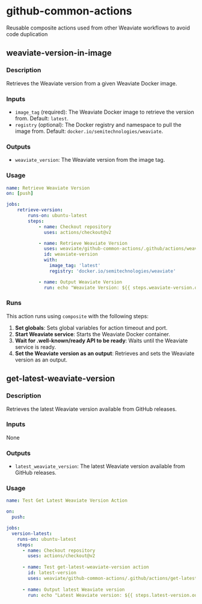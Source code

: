 # github-common-actions
Reusable composite actions used from other Weaviate workflows to avoid code duplication

## weaviate-version-in-image

### Description
Retrieves the Weaviate version from a given Weaviate Docker image.

### Inputs
- `image_tag` (required): The Weaviate Docker image to retrieve the version from. Default: `latest`.
- `registry` (optional): The Docker registry and namespace to pull the image from. Default: `docker.io/semitechnologies/weaviate`.

### Outputs
- `weaviate_version`: The Weaviate version from the image tag.

### Usage
```yaml
name: Retrieve Weaviate Version
on: [push]

jobs:
    retrieve-version:
        runs-on: ubuntu-latest
        steps:
            - name: Checkout repository
              uses: actions/checkout@v2

            - name: Retrieve Weaviate Version
              uses: weaviate/github-common-actions/.github/actions/weaviate-version-in-image@main
              id: weaviate-version
              with:
                image_tag: 'latest'
                registry: 'docker.io/semitechnologies/weaviate'

            - name: Output Weaviate Version
              run: echo "Weaviate Version: ${{ steps.weaviate-version.outputs.weaviate_version }}"
```

### Runs
This action runs using `composite` with the following steps:
1. **Set globals**: Sets global variables for action timeout and port.
2. **Start Weaviate service**: Starts the Weaviate Docker container.
3. **Wait for .well-known/ready API to be ready**: Waits until the Weaviate service is ready.
4. **Set the Weaviate version as an output**: Retrieves and sets the Weaviate version as an output.


## get-latest-weaviate-version

### Description
Retrieves the latest Weaviate version available from GitHub releases.

### Inputs
None

### Outputs
- `latest_weaviate_version`: The latest Weaviate version available from GitHub releases.

### Usage
```yaml
name: Test Get Latest Weaviate Version Action

on:
  push:

jobs:
  version-latest:
    runs-on: ubuntu-latest
    steps:
      - name: Checkout repository
        uses: actions/checkout@v2
      
      - name: Test get-latest-weaviate-version action
        id: latest-version
        uses: weaviate/github-common-actions/.github/actions/get-latest-weaviate-version@main
      
      - name: Output latest Weaviate version
        run: echo "Latest Weaviate version: ${{ steps.latest-version.outputs.latest_weaviate_version }}"
```







